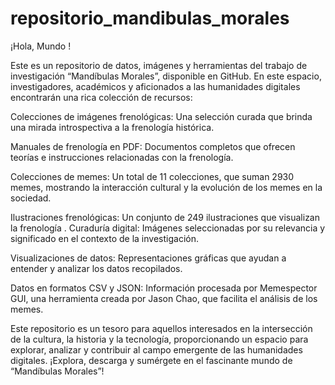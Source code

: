 # repositorio_mandibulas_morales
¡Hola, Mundo ! 

Este es un repositorio de datos, imágenes y herramientas del trabajo de investigación “Mandíbulas Morales”, disponible en GitHub. En este espacio, investigadores, académicos y aficionados a las humanidades digitales encontrarán una rica colección de recursos:

Colecciones de imágenes frenológicas: Una selección curada que brinda una mirada introspectiva a la frenología histórica.

Manuales de frenología en PDF: Documentos completos que ofrecen teorías e instrucciones relacionadas con la frenología.

Colecciones de memes: Un total de 11 colecciones, que suman 2930 memes, mostrando la interacción cultural y la evolución de los memes en la sociedad.

Ilustraciones frenológicas: Un conjunto de 249 ilustraciones que visualizan la frenología
.
Curaduría digital: Imágenes seleccionadas por su relevancia y significado en el contexto de la investigación.

Visualizaciones de datos: Representaciones gráficas que ayudan a entender y analizar los datos recopilados.

Datos en formatos CSV y JSON: Información procesada por Memespector GUI, una herramienta creada por Jason Chao, que facilita el análisis de los memes.

Este repositorio es un tesoro para aquellos interesados en la intersección de la cultura, la historia y la tecnología, proporcionando un espacio para explorar, analizar y contribuir al campo emergente de las humanidades digitales. ¡Explora, descarga y sumérgete en el fascinante mundo de “Mandíbulas Morales”!

